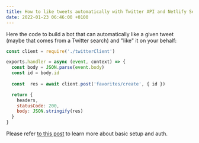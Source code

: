 ```yaml
---
title: How to like tweets automatically with Twitter API and Netlify Serverless functions
date: 2022-01-23 06:46:00 +0100
---
```




Here the code to build a bot that can automatically like a given tweet (maybe that comes from a Twitter search) and "like" it on your behalf:

```js
const client = require('./twitterClient')

exports.handler = async (event, context) => {
  const body = JSON.parse(event.body)
  const id = body.id
  
  const  res = await client.post('favorites/create', { id })

  return {
    headers,
    statusCode: 200,
    body: JSON.stringify(res)
  }
}

```

Please refer [to this post](/log/how-to-update-the-twitter-profile-banner-using-the-twitter-api-using-netlify-functions/) to learn more about basic setup and auth.